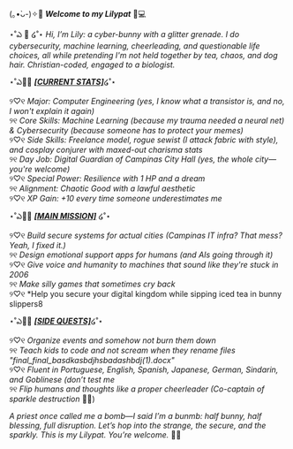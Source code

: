  (｡•̀ᴗ-)✧🌸 ***Welcome to my Lilypat*** 🐇💻
 

⋆˚ఎ 🌼 ໒˚⋆ *Hi, I’m Lily: a cyber-bunny with a glitter grenade. I do cybersecurity, machine learning, cheerleading, and questionable life choices, all while pretending I'm not held together by tea, chaos, and dog hair. Christian-coded, engaged to a biologist.*


⋆˚ఎ🐰🌷 <ins>***[CURRENT STATS]***</ins>໒˚⋆

୨♡୧ *Major: Computer Engineering (yes, I know what a transistor is, and no, I won't explain it again)*  
୨୧ *Core Skills: Machine Learning (because my trauma needed a neural net) & Cybersecurity (because someone has to protect your memes)*  
୨♡୧ *Side Skills: Freelance model, rogue sewist (I attack fabric with style), and cosplay conjurer with maxed-out charisma stats*  
୨୧ *Day Job: Digital Guardian of Campinas City Hall (yes, the whole city—you're welcome)*  
୨♡୧ *Special Power: Resilience with 1 HP and a dream*  
୨୧ *Alignment: Chaotic Good with a lawful aesthetic*  
୨♡୧ *XP Gain: +10 every time someone underestimates me*  


⋆˚ఎ🐑🌷 <ins>***[MAIN MISSION]***</ins> ໒˚⋆

୨♡୧ *Build secure systems for actual cities (Campinas IT infra? That mess? Yeah, I fixed it.)*  
୨୧ *Design emotional support apps for humans (and AIs going through it)*  
୨♡୧ *Give voice and humanity to machines that sound like they're stuck in 2006*  
୨୧ *Make silly games that sometimes cry back*  
୨♡୧ *Help you secure your digital kingdom while sipping iced tea in bunny slippers8  


⋆˚ఎ🐸🌷 <ins>***[SIDE QUESTS]***</ins>໒˚⋆

୨♡୧ *Organize events and somehow not burn them down*  
୨୧ *Teach kids to code and not scream when they rename files "final_final_basdkasbdjhsbadashbdj(1).docx"*  
୨♡୧ *Fluent in Portuguese, English, Spanish, Japanese, German, Sindarin, and Goblinese (don’t test me*  
୨୧ *Flip humans and thoughts like a proper cheerleader (Co-captain of sparkle destruction* 🐰💥)  


*A priest once called me a bomb—I said I’m a *bunmb*: half bunny, half blessing, full disruption. Let’s hop into the strange, the secure, and the sparkly. This is my Lilypat. You’re welcome.* 🐰✨
